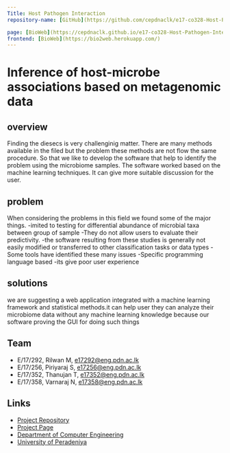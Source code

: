 ```yaml
---
Title: Host Pathogen Interaction
repository-name: [GitHub](https://github.com/cepdnaclk/e17-co328-Host-Pathogen-Interaction)

page: [BioWeb](https://cepdnaclk.github.io/e17-co328-Host-Pathogen-Interaction/)
frontend: [BioWeb](https://bio2web.herokuapp.com/)
---
```


[comment]: # "This is the standard layout for the project, but you can clean this and use your own template"

#  Inference of host-microbe associations based on metagenomic data

## overview
Finding the diesecs is very challenginig matter. There are many methods available in the filed but the problem these methods are not flow the same procedure. So that we like to develop the software that help to identify the problem using the microbiome samples. The software worked based on the machine learning techniques. It can give more suitable discussion for the user.
## problem
When considering the problems in this field we found some of the major things.
-imited to testing for differential abundance of microbial taxa between group of sample
-They do not allow users to evaluate their predictivity.
-the software resulting from these studies is generally not easily modified or transferred to other classification tasks or data types
-Some tools have identified these many issues
-Specific programming language based
-its give poor user experience
## solutions
we are suggesting a web application integrated with a machine learning framework and statistical methods.it can help user they can analyze their microbiome data without any machine learning knowledge because our software proving the GUI for doing such things
## Team
-  E/17/292, Rilwan M,  [e17292@eng.pdn.ac.lk](mailto:e17292@eng.pdn.ac.lk)
-  E/17/256, Piriyaraj S, [e17256@eng.pdn.ac.lk](mailto:e17256@eng.pdn.ac.lk)
-  E/17/352, Thanujan T, [e17352@eng.pdn.ac.lk](mailto:e17352@eng.pdn.ac.lk)
-  E/17/358, Varnaraj N, [e17358@eng.pdn.ac.lk](mailto:e17358@eng.pdn.ac.lk)



## Links
<!-- - [Project Page](https://cepdnaclk.github.io/e17-3yp) -->
- [Project Repository](https://github.com/cepdnaclk/e17-co328-Host-Pathogen-Interaction)
- [Project Page](https://cepdnaclk.github.io/e17-co328-Host-Pathogen-Interaction/)
- [Department of Computer Engineering](http://www.ce.pdn.ac.lk/)
- [University of Peradeniya](https://eng.pdn.ac.lk/)


[//]: # (Please refer this to learn more about Markdown syntax)
[//]: # (https://github.com/adam-p/markdown-here/wiki/Markdown-Cheatsheet)
